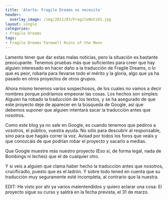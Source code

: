 ```yaml
---
title: 'Alerta: Fragile Dreams os necesita'
header:
  overlay_image: /img/2011/03/FragileNoti01.jpg
layout: single
categories:
- Fragile Dreams
tags:
- Fragile Dreams Farewell Ruins of the Moon
---
```

Lamento tener que dar estas malas noticias, pero la situación es bastante 
preocupante. Tenemos pruebas más que suficientes para creer que hay alguien 
interesado en hacer daño a la traducción de Fragile Dreams, o lo que es peor, 
robarla para llevarse todo el mérito y la gloria, algo que ya ha pasado en otros 
proyectos de otros grupos.

Ahora mismo tenemos varios sospechosos, de los cuales no vamos a decir nombres 
porque podríamos empeorar las cosas. Los hechos son simples: Alguien ha robado 
la traducción de los textos, y se ha asegurado de que este proyecto deje de 
aparecer en la búsqueda de Google, así que debemos suponer que alguien intentará 
sacar la traducción antes que nosotros.

Como este blog ya no sale en Google, es cuando tenemos que pediros a vosotros, 
el público, vuestra ayuda. No sólo para descubrir al responsable, sino para que 
hagáis correr la voz. Avisad por todos los foros que veáis y que conozcáis de que 
podrían robar el proyecto y sacarlo a medias.

Que Google muestre más nuestro proyecto (Eso sí, de forma legal, nada de Bombings 
ni leches) que el de cualquier otro.

Y si veis a alguien que clama haber hecho la traducción antes que nosotros, 
crucificadlo, puesto que es el ladrón. Y sobre todo tened en cuenta que su traducción 
muy seguramente esté incompleta, al contrario que la nuestra.

EDIT: He visto por ahí ya varios malentendidos y quiero aclarar una cosa: El proyecto 
sigue su curso y saldrá en la fecha prevista, el 31 de marzo.
